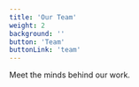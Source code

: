 ```yaml
---
title: 'Our Team'
weight: 2
background: ''
button: 'Team'
buttonLink: 'team'
---
```


Meet the minds behind our work.

